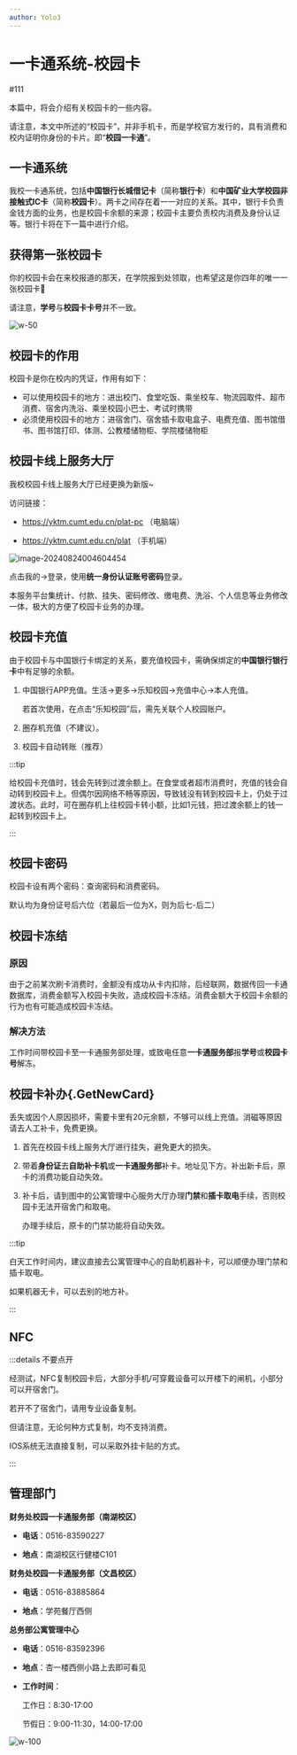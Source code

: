 ```yaml
---
author: Yolo3
---
```


# 一卡通系统-校园卡

#111

本篇中，将会介绍有关校园卡的一些内容。

请注意，本文中所述的“校园卡”，并非手机卡，而是学校官方发行的，具有消费和校内证明你身份的卡片。即“**校园一卡通**”。

## 一卡通系统

我校一卡通系统，包括**中国银行长城借记卡**（简称**银行卡**）和**中国矿业大学校园非接触式IC卡**（简称**校园卡**）。两卡之间存在着一一对应的关系。其中，银行卡负责金钱方面的业务，也是校园卡余额的来源；校园卡主要负责校内消费及身份认证等。银行卡将在下一篇中进行介绍。

## 获得第一张校园卡

你的校园卡会在来校报道的那天，在学院报到处领取，也希望这是你四年的唯一一张校园卡:dog:

请注意，**学号**与**校园卡卡号**并不一致。

![w-50](https://s2.loli.net/2023/07/26/voI4STp1PdecNiw.jpg)

## 校园卡的作用

校园卡是你在校内的凭证，作用有如下：

- 可以使用校园卡的地方：进出校门、食堂吃饭、乘坐校车、物流园取件、超市消费、宿舍内洗浴、乘坐校园小巴士、考试时携带
- 必须使用校园卡的地方：进宿舍门、宿舍插卡取电盒子、电费充值、图书馆借书、图书馆打印、体测、公教楼储物柜、学院楼储物柜

## 校园卡线上服务大厅

我校校园卡线上服务大厅已经更换为新版~

访问链接：

- https://yktm.cumt.edu.cn/plat-pc （电脑端）

- https://yktm.cumt.edu.cn/plat （手机端）

![image-20240824004604454](https://s2.loli.net/2024/08/24/P2JcdGsr5mXOMVx.png)

点击我的→登录，使用**统一身份认证账号密码**登录。

本服务平台集统计、付款、挂失、密码修改、缴电费、洗浴、个人信息等业务修改一体，极大的方便了校园卡业务的办理。

## 校园卡充值

由于校园卡与中国银行卡绑定的关系，要充值校园卡，需确保绑定的**中国银行银行卡**中有足够的余额。

1. 中国银行APP充值。生活→更多→乐知校园→充值中心→本人充值。

   若首次使用，在点击“乐知校园”后，需先关联个人校园账户。

2. 圈存机充值（不建议）。

3. 校园卡自动转账（推荐）

:::tip

给校园卡充值时，钱会先转到过渡余额上。在食堂或者超市消费时，充值的钱会自动转到校园卡上。但偶尔因网络不畅等原因，导致钱没有转到校园卡上，仍处于过渡状态。此时，可在圈存机上往校园卡转小额，比如1元钱，把过渡余额上的钱一起转到校园卡上。

:::

## 校园卡密码

校园卡设有两个密码：查询密码和消费密码。

默认均为身份证号后六位（若最后一位为X，则为后七-后二）

## 校园卡冻结

### 原因

由于之前某次刷卡消费时，金额没有成功从卡内扣除，后经联网，数据传回一卡通数据库，消费金额写入校园卡失败，造成校园卡冻结。消费金额大于校园卡余额的行为也有可能造成校园卡冻结。

### 解决方法

工作时间带校园卡至一卡通服务部处理，或致电任意**一卡通服务部**报**学号**或**校园卡号**解冻。

## 校园卡补办{.GetNewCard}

丢失或因个人原因损坏，需要卡里有20元余额，不够可以线上充值。消磁等原因请去人工补卡，免费更换。

1. 首先在校园卡线上服务大厅进行挂失，避免更大的损失。

2. 带着**身份证**去**自助补卡机**或**一卡通服务部**补卡。地址见下方。补出新卡后，原卡的消费功能自动失效。

3. 补卡后，请到图中的公寓管理中心服务大厅办理**门禁**和**插卡取电**手续，否则校园卡无法开宿舍门和取电。

   办理手续后，原卡的门禁功能将自动失效。

:::tip

白天工作时间内，建议直接去公寓管理中心的自助机器补卡，可以顺便办理门禁和插卡取电。

如果机器无卡，可以去别的地方补。

:::

## NFC

:::details 不要点开

经测试，NFC复制校园卡后，大部分手机/可穿戴设备可以开楼下的闸机，小部分可以开宿舍门。

若开不了宿舍门，请用专业设备复制。

但请注意，无论何种方式复制，均不支持消费。

IOS系统无法直接复制，可以采取外挂卡贴的方式。

:::

## 管理部门

**财务处校园一卡通服务部（南湖校区）**

- **电话**：0516-83590227

- **地点**：南湖校区行健楼C101

**财务处校园一卡通服务部（文昌校区）**

- **电话**：0516-83885864

- **地点**：学苑餐厅西侧

**总务部公寓管理中心**

- **电话**：0516-83592396

- **地点**：杏一楼西侧小路上去即可看见

- **工作时间**：

  工作日：8:30-17:00 

  节假日：9:00-11:30，14:00-17:00

![w-100](https://s2.loli.net/2023/07/26/MxKCU6FP74EfLuI.png)
